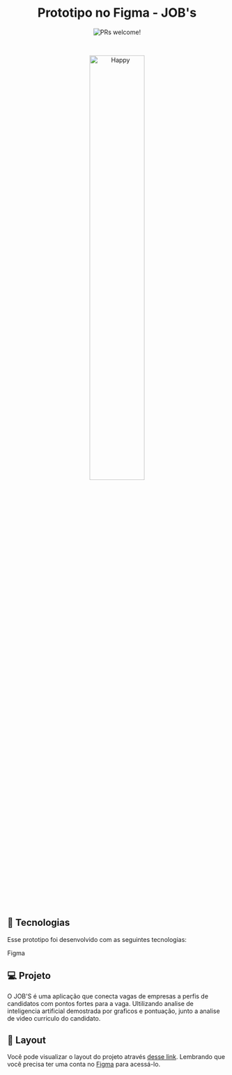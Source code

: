 <h1 align="center">
   Prototipo no Figma -  JOB's
</h1>



<p align="center">
 <img src="https://github.com/whyllyan/Prototipos-Figma-Jobs/blob/main/Jobs.png" alt="PRs welcome!" />


</p>

<br>

<p align="center">
  <img alt="Happy" src=".github/happy.png" width="50%">
</p>

## 🚀 Tecnologias

Esse prototipo foi desenvolvido com as seguintes tecnologias:

Figma

## 💻 Projeto

O JOB'S é uma aplicação que conecta vagas de empresas a perfis de candidatos com pontos fortes para a vaga. Ultilizando analise de inteligencia artificial demostrada por graficos e pontuação, junto a analise de video curriculo do candidato.

## 🔖 Layout

Você pode visualizar o layout do projeto através [desse link](https://www.figma.com/file/mDEbnoojksG4w8sOxmudh3/Happy-Web). Lembrando que você precisa ter uma conta no [Figma](http://figma.com/) para acessá-lo.


